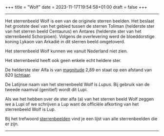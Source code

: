 +++
title = "Wolf"
date = 2023-11-17T19:54:58+01:00
draft = false
+++

---
Het sterrenbeeld Wolf is een van de originele sterren beelden. Het
beslaat het grootste deel van het gebied tussen de sterren Toliman
(helderste ster van het sterren beeld Centaurus) en Antares (helderste
ster van het sterrenbeeld Schorpioen). Volgens de overlevering werd de
bloeddorstige koning Lykaon van Arkadië in dit sterren beeld omgetoverd.

Het sterrenbeeld Wolf kunnen we vanuit Nederland niet zien.

Het sterrenbeeld heeft ook geen enkele echt heldere ster.

De helderste ster Alfa is van [magnitude](/encyclopedie/magnitude) 2,89 en
staat op een afstand van 820 [lichtjaar](/encyclopedie/lichtjaar).

De Latijnse naam van het sterrenbeeld Wolf is *Lupus*. Bij gebruik van
de tweede naamval (genitief) wordt dit Lupi.

Als we het hebben over de ster alfa (a) van het sterren beeld Wolf
zeggen we a Lupi of we schrijven a Lup want de officiële afkorting van
het sterrenbeeld Wolf is Lup.

Bij het trefwoord [sterrenbeelden](/encyclopedie/sterrenbeeld) vind je een
lijst van alle sterrenbeelden die er zijn.

---
